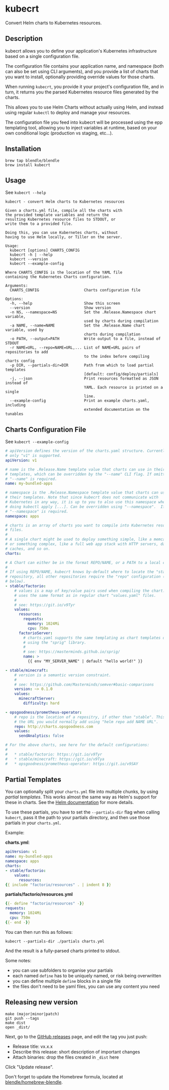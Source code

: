 # kubecrt

Convert Helm charts to Kubernetes resources.

## Description

kubecrt allows you to define your application's Kubernetes infrastructure based
on a single configuration file.

The configuration file contains your application name, and namespace (both can
also be set using CLI arguments), and you provide a list of charts that you want
to install, optionally providing override values for those charts.

When running `kubecrt`, you provide it your project's configuration file, and in
turn, it returns you the parsed Kubernetes resource files generated by the
charts.

This allows you to use Helm Charts without actually using Helm, and instead
using regular `kubectl` to deploy and manage your resources.

The configuration file you feed into kubecrt will be processed using the epp
templating tool, allowing you to inject variables at runtime, based on your own
conditional logic (production vs staging, etc...).

## Installation

```
brew tap blendle/blendle
brew install kubecrt
```

## Usage

See `kubecrt --help`

```
kubecrt - convert Helm charts to Kubernetes resources

Given a charts.yml file, compile all the charts with
the provided template variables and return the
resulting Kubernetes resource files to STDOUT, or
write them to a provided file.

Doing this, you can use Kubernetes charts, without
having to use Helm locally, or Tiller on the server.

Usage:
  kubecrt [options] CHARTS_CONFIG
  kubecrt -h | --help
  kubecrt --version
  kubecrt --example-config

Where CHARTS_CONFIG is the location of the YAML file
containing the Kubernetes Charts configuration.

Arguments:
  CHARTS_CONFIG                    Charts configuration file

Options:
  -h, --help                       Show this screen
  --version                        Show version
  -n NS, --namespace=NS            Set the .Release.Namespace chart variable,
                                   used by charts during compilation
  -a NAME, --name=NAME             Set the .Release.Name chart variable, used by
                                   charts during compilation
  -o PATH, --output=PATH           Write output to a file, instead of STDOUT
  -r NAME=URL, --repo=NAME=URL,... List of NAME=URL pairs of repositories to add
                                   to the index before compiling charts config
  -p DIR, --partials-dir=DIR       Path from which to load partial templates
                                   [default: config/deploy/partials]
  -j, --json                       Print resources formatted as JSON instead of
                                   YAML. Each resource is printed on a single
                                   line.
  --example-config                 Print an example charts.yaml, including
                                   extended documentation on the tunables
```

## Charts Configuration File

See `kubecrt --example-config`

```yaml
# apiVersion defines the version of the charts.yaml structure. Currently,
# only "v1" is supported.
apiVersion: v1

# name is the .Release.Name template value that charts can use in their
# templates, which can be overridden by the "--name" CLI flag. If omitted,
# "--name" is required.
name: my-bundled-apps

# namespace is the .Release.Namespace template value that charts can use in
# their templates. Note that since kubecrt does not communicate with
# Kubernetes in any way, it is up to you to also use this namespace when
# doing kubectl apply [...]. Can be overridden using "--namespace".  If omitted,
# "--namespace" is required.
namespace: apps

# charts is an array of charts you want to compile into Kubernetes resource
# files.
#
# A single chart might be used to deploy something simple, like a memcached pod,
# or something complex, like a full web app stack with HTTP servers, databases,
# caches, and so on.
charts:

# A Chart can either be in the format REPO/NAME, or a PATH to a local chart.
#
# If using REPO/NAME, kubecrt knows by-default where to locate the "stable"
# repository, all other repositories require the "repo" configuration (see
# below).
- stable/factorio:
    # values is a map of key/value pairs used when compiling the chart. This
    # uses the same format as in regular chart "values.yaml" files.
    #
    # see: https://git.io/v9Tyr
    values:
      resources:
        requests:
          memory: 1024Mi
          cpu: 750m
      factorioServer:
        # charts.yaml supports the same templating as chart templates do,
        # using the "sprig" library.
        #
        # see: https://masterminds.github.io/sprig/
        name: >
          {{ env "MY_SERVER_NAME" | default "hello world!" }}

- stable/minecraft:
    # version is a semantic version constraint.
    #
    # see: https://github.com/Masterminds/semver#basic-comparisons
    version: ~> 0.1.0
    values:
      minecraftServer:
        difficulty: hard

- opsgoodness/prometheus-operator:
    # repo is the location of a repositry, if other than "stable". This is
    # the URL you would normally add using "helm repo add NAME URL".
    repo: http://charts.opsgoodness.com
    values:
      sendAnalytics: false

# For the above charts, see here for the default configurations:
#
#   * stable/factorio: https://git.io/v9Tyr
#   * stable/minecraft: https://git.io/v9Tya
#   * opsgoodness/prometheus-operator: https://git.io/v9SAY
```

## Partial Templates

You can optionally split your `charts.yml` file into multiple chunks, by using
_partial templates_. This works almost the same way as Helm's support for these
in charts. See the [Helm documentation][docs] for more details.

To use these partials, you have to set the `--partials-dir` flag when calling
`kubecrt`, pass it the path to your partials directory, and then use those
partials in your `charts.yml`.

Example:

**charts.yml**:

```yaml
apiVersion: v1
name: my-bundled-apps
namespace: apps
charts:
- stable/factorio:
    values:
      resources:
{{ include "factorio/resources" . | indent 8 }}
```

**partials/factorio/resources.yml**

```yaml
{{- define "factorio/resources" -}}
requests:
  memory: 1024Mi
  cpu: 750m
{{- end -}}
```

You can then run this as follows:

```
kubecrt --partials-dir ./partials charts.yml
```

And the result is a fully-parsed charts printed to stdout.

Some notes:

* you can use subfolders to organise your partials
* each named `define` has to be uniquely named, or risk being overwritten
* you can define multiple `define` blocks in a single file
* the files don't need to be yaml files, you can use any content you need

[docs]: https://github.com/kubernetes/helm/blob/master/docs/chart_template_guide/named_templates.md

## Releasing new version

```
make (major|minor|patch)
git push --tags
make dist
open _dist/
```

Next, go to the [GitHub releases](https://github.com/blendle/kubecrt/releases)
page, and edit the tag you just push:

* Release title: vx.x.x
* Describe this release: short description of important changes
* Attach binaries: drop the files created in `_dist` here

Click "Update release".

Don't forget to update the Homebrew formula, located at
[blendle/homebrew-blendle][tap].

[tap]: https://github.com/blendle/homebrew-blendle
